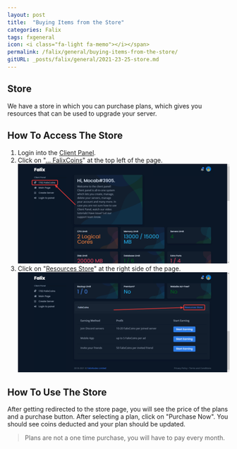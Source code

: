 ```yaml
---
layout: post
title:  "Buying Items from the Store"
categories: Falix
tags: fxgeneral
icon: <i class="fa-light fa-memo"></i></span>
permalink: /falix/general/buying-items-from-the-store/
gitURL: _posts/falix/general/2021-23-25-store.md
---
```


## Store
We have a store in which you can purchase plans, which gives you resources that can be used to upgrade your server.

## How To Access The Store
1. Login into the [Client Panel](https://client.falixnodes.net).
2. Click on "[... FalixCoins](https://client.falixnodes.net/coins)" at the top left of the page.
![image](../../../assets/images/posts/falix/buying-items-from-the-store/1.png)
3. Click on "[Resources Store](https://client.falixnodes.net/store)" at the right side of the page.
![image](../../../assets/images/posts/falix/buying-items-from-the-store/2.png)

## How To Use The Store
After getting redirected to the store page, you will see the price of the plans and a purchase button. After selecting a plan, click on "Purchase Now". You should see coins deducted and your plan should be updated.

> Plans are not a one time purchase, you will have to pay every month.